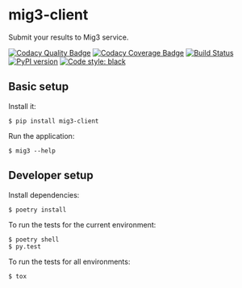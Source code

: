 # mig3-client
Submit your results to Mig3 service.

[![Codacy Quality Badge](https://api.codacy.com/project/badge/Grade/8fbaac0868ee4261915b7c48ba8ee881)](https://app.codacy.com/app/mverteuil/mig3?utm_source=github.com&utm_medium=referral&utm_content=mverteuil/mig3-client&utm_campaign=Badge_Grade_Dashboard)
[![Codacy Coverage Badge](https://api.codacy.com/project/badge/Coverage/fcd5f70f0c294c948c70910456661093)](https://www.codacy.com/app/mverteuil/mig3-client?utm_source=github.com&utm_medium=referral&utm_content=mverteuil/mig3-client&utm_campaign=Badge_Coverage)
[![Build Status](https://travis-ci.com/mverteuil/mig3-client.svg?branch=master)](https://travis-ci.com/mverteuil/mig3-client)
[![PyPI version](https://badge.fury.io/py/mig3-client.svg)](https://badge.fury.io/py/mig3-client)
[![Code style: black](https://img.shields.io/badge/code%20style-black-000000.svg)](https://github.com/python/black)


## Basic setup

Install it:
```
$ pip install mig3-client
```

Run the application:
```
$ mig3 --help
```

## Developer setup

Install dependencies:
```
$ poetry install
```

To run the tests for the current environment:
```
$ poetry shell
$ py.test
```

To run the tests for all environments:
```
$ tox
```

